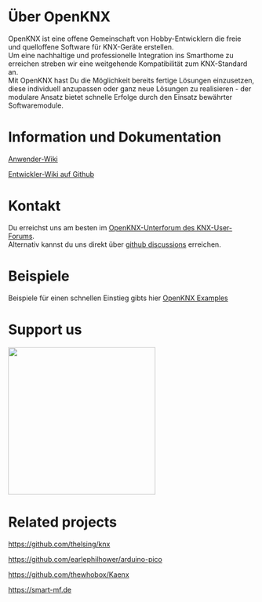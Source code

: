 # Über OpenKNX

OpenKNX ist eine offene Gemeinschaft von Hobby-Entwicklern die freie und quelloffene Software für KNX-Geräte erstellen.\
Um eine nachhaltige und professionelle Integration ins Smarthome zu erreichen streben wir eine weitgehende Kompatibilität zum KNX-Standard an.\
Mit OpenKNX hast Du die Möglichkeit bereits fertige Lösungen einzusetzen, diese individuell anzupassen oder ganz neue Lösungen zu realisieren - der modulare Ansatz bietet schnelle Erfolge durch den Einsatz bewährter Softwaremodule.

# Information und Dokumentation

[Anwender-Wiki](https://openknx.atlassian.net/wiki/spaces/OpenKNX/overview)

[Entwickler-Wiki auf Github](https://github.com/OpenKNX/OpenKNX/wiki)

# Kontakt

Du erreichst uns am besten im [OpenKNX-Unterforum des KNX-User-Forums](https://knx-user-forum.de/forum/projektforen/openknx).\
Alternativ kannst du uns direkt über [github discussions](https://github.com/OpenKNX/OpenKNX/discussions) erreichen.

# Beispiele

Beispiele für einen schnellen Einstieg gibts hier [OpenKNX Examples](https://github.com/OpenKNX/Examples)

# Support us
[<img src="https://opencollective.com/webpack/donate/button@2x.png?color=blue" width="300">](https://opencollective.com/openknx-collective/donate)

# Related projects

https://github.com/thelsing/knx

https://github.com/earlephilhower/arduino-pico

https://github.com/thewhobox/Kaenx

https://smart-mf.de
